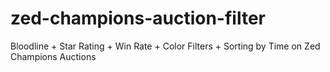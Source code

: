 # zed-champions-auction-filter
Bloodline + Star Rating + Win Rate + Color Filters + Sorting by Time on Zed Champions Auctions
